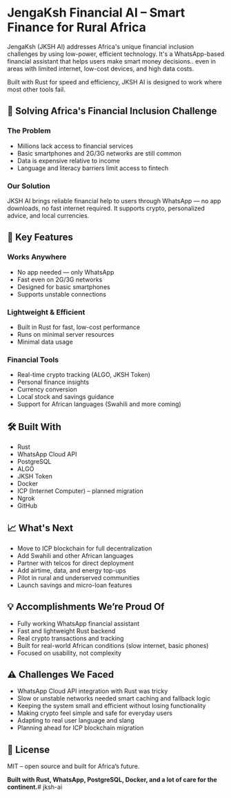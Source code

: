 # JengaKsh Financial AI – Smart Finance for Rural Africa

JengaKsh (JKSH AI) addresses Africa's unique financial inclusion challenges by using low-power, efficient technology. It's a WhatsApp-based financial assistant that helps users make smart money decisions.. even in areas with limited internet, low-cost devices, and high data costs.

Built with Rust for speed and efficiency, JKSH AI is designed to work where most other tools fail.

## 🎯 Solving Africa's Financial Inclusion Challenge

### The Problem
- Millions lack access to financial services
- Basic smartphones and 2G/3G networks are still common
- Data is expensive relative to income
- Language and literacy barriers limit access to fintech

### Our Solution
JKSH AI brings reliable financial help to users through WhatsApp — no app downloads, no fast internet required. It supports crypto, personalized advice, and local currencies.

## 🔧 Key Features

### Works Anywhere
- No app needed — only WhatsApp
- Fast even on 2G/3G networks
- Designed for basic smartphones
- Supports unstable connections

### Lightweight & Efficient
- Built in Rust for fast, low-cost performance
- Runs on minimal server resources
- Minimal data usage

### Financial Tools
- Real-time crypto tracking (ALGO, JKSH Token)
- Personal finance insights
- Currency conversion
- Local stock and savings guidance
- Support for African languages (Swahili and more coming)

## 🛠 Built With

- Rust  
- WhatsApp Cloud API  
- PostgreSQL  
- ALGO  
- JKSH Token  
- Docker  
- ICP (Internet Computer) – planned migration  
- Ngrok  
- GitHub

## 📈 What's Next

- Move to ICP blockchain for full decentralization
- Add Swahili and other African languages
- Partner with telcos for direct deployment
- Add airtime, data, and energy top-ups
- Pilot in rural and underserved communities
- Launch savings and micro-loan features

## 💡 Accomplishments We’re Proud Of

- Fully working WhatsApp financial assistant
- Fast and lightweight Rust backend
- Real crypto transactions and tracking
- Built for real-world African conditions (slow internet, basic phones)
- Focused on usability, not complexity

## ⚠️ Challenges We Faced

- WhatsApp Cloud API integration with Rust was tricky
- Slow or unstable networks needed smart caching and fallback logic
- Keeping the system small and efficient without losing functionality
- Making crypto feel simple and safe for everyday users
- Adapting to real user language and slang
- Planning ahead for ICP blockchain migration

## 📄 License

MIT – open source and built for Africa’s future.

**Built with Rust, WhatsApp, PostgreSQL, Docker, and a lot of care for the continent.**# jksh-ai
